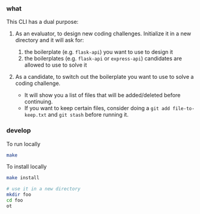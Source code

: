 ### what

This CLI has a dual purpose:

1. As an evaluator, to design new coding challenges. Initialize it in a new directory and it will ask for:
    1. the boilerplate (e.g. `flask-api`) you want to use to design it
    2. the boilerplates (e.g. `flask-api` or `express-api`) candidates are allowed to use to solve it

2. As a candidate, to switch out the boilerplate you want to use to solve a coding challenge.
    * It will show you a list of files that will be added/deleted before continuing.
    * If you want to keep certain files, consider doing a `git add file-to-keep.txt` and `git stash` before running it.


### develop

To run locally

```sh
make
```

To install locally

```sh
make install

# use it in a new directory
mkdir foo
cd foo
ot
```
